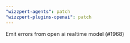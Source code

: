 ```yaml
---
"wizzpert-agents": patch
"wizzpert-plugins-openai": patch
---
```


Emit errors from open ai realtime model (#1968)
